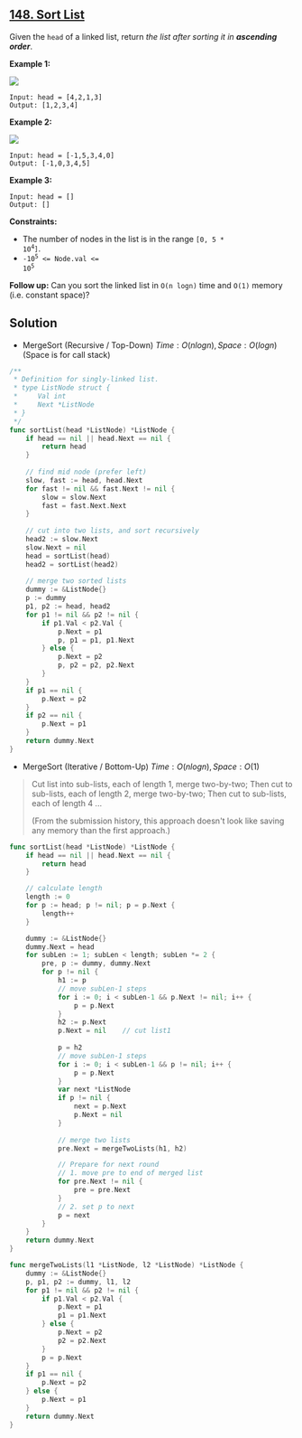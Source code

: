 ## [148. Sort List](https://leetcode.com/problems/sort-list/)


Given the `head` of a linked list, return _the list after sorting it in **ascending order**_.

**Example 1:**

![](https://assets.leetcode.com/uploads/2020/09/14/sort_list_1.jpg)

```
Input: head = [4,2,1,3]
Output: [1,2,3,4]
```

**Example 2:**

![](https://assets.leetcode.com/uploads/2020/09/14/sort_list_2.jpg)

```
Input: head = [-1,5,3,4,0]
Output: [-1,0,3,4,5]
```

**Example 3:**

```
Input: head = []
Output: []
```

**Constraints:**

*   The number of nodes in the list is in the range <code>[0, 5 * 10<sup>4</sup>]</code>.
*   <code>-10<sup>5</sup> <= Node.val <= 10<sup>5</sup></code>

**Follow up:** Can you sort the linked list in `O(n logn)` time and `O(1)` memory (i.e. constant space)?



## Solution

- MergeSort (Recursive / Top-Down)	$Time: O(nlogn), Space: O(logn)$ (Space is for call stack)

```go
/**
 * Definition for singly-linked list.
 * type ListNode struct {
 *     Val int
 *     Next *ListNode
 * }
 */
func sortList(head *ListNode) *ListNode {
    if head == nil || head.Next == nil {
        return head
    }
    
    // find mid node (prefer left)
    slow, fast := head, head.Next
    for fast != nil && fast.Next != nil {
        slow = slow.Next
        fast = fast.Next.Next
    }
    
    // cut into two lists, and sort recursively
    head2 := slow.Next
    slow.Next = nil
    head = sortList(head)
    head2 = sortList(head2)
    
    // merge two sorted lists
    dummy := &ListNode{}
    p := dummy
    p1, p2 := head, head2
    for p1 != nil && p2 != nil {
        if p1.Val < p2.Val {
            p.Next = p1
            p, p1 = p1, p1.Next
        } else {
            p.Next = p2
            p, p2 = p2, p2.Next
        }
    }
    if p1 == nil {
        p.Next = p2
    }
    if p2 == nil {
        p.Next = p1
    }
    return dummy.Next
}
```

- MergeSort (Iterative / Bottom-Up)	$Time: O(nlogn), Space: O(1)$ 

> Cut list into sub-lists, each of length 1, merge two-by-two; Then cut to sub-lists, each of length 2, merge two-by-two; Then cut to sub-lists, each of length 4 ...
>
> (From the submission history, this approach doesn't look like saving any memory than the first approach.)

```go
func sortList(head *ListNode) *ListNode {
	if head == nil || head.Next == nil {
		return head
	}

	// calculate length
	length := 0
	for p := head; p != nil; p = p.Next {
		length++
	}

	dummy := &ListNode{}
	dummy.Next = head
	for subLen := 1; subLen < length; subLen *= 2 {
		pre, p := dummy, dummy.Next
		for p != nil {
			h1 := p
			// move subLen-1 steps
			for i := 0; i < subLen-1 && p.Next != nil; i++ {
				p = p.Next
			}
			h2 := p.Next
			p.Next = nil	// cut list1
			
			p = h2
			// move subLen-1 steps
			for i := 0; i < subLen-1 && p != nil; i++ {
				p = p.Next
			}
			var next *ListNode
			if p != nil {
				next = p.Next
				p.Next = nil
			}
			
			// merge two lists
			pre.Next = mergeTwoLists(h1, h2)

			// Prepare for next round
			// 1. move pre to end of merged list
			for pre.Next != nil {
				pre = pre.Next
			}
			// 2. set p to next
			p = next
		}
	}
	return dummy.Next
}

func mergeTwoLists(l1 *ListNode, l2 *ListNode) *ListNode {
	dummy := &ListNode{}
	p, p1, p2 := dummy, l1, l2
	for p1 != nil && p2 != nil {
		if p1.Val < p2.Val {
			p.Next = p1
			p1 = p1.Next
		} else {
			p.Next = p2
			p2 = p2.Next
		}
		p = p.Next
	}
	if p1 == nil {
		p.Next = p2
	} else {
		p.Next = p1
	}
	return dummy.Next
}
```

